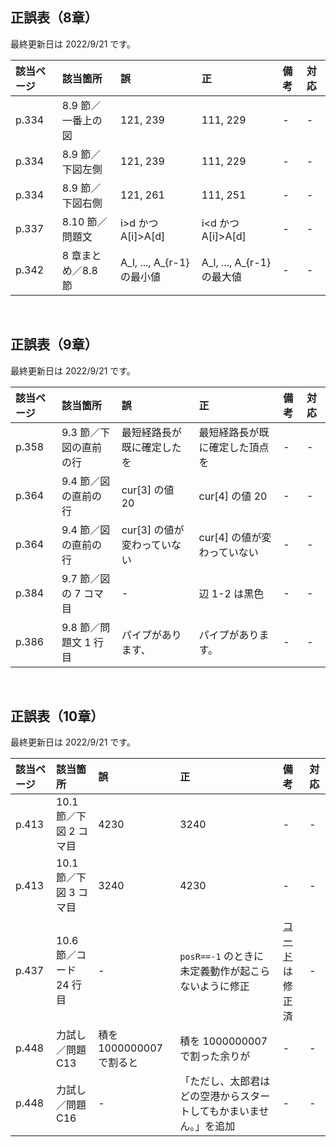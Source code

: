 ## 正誤表（8章）
最終更新日は 2022/9/21 です。

| **該当ページ** | **該当箇所** | **誤** | **正** | **備考** | **対応** |
|:---|:---|:---|:---|:---|:---|
| p.334 | 8.9 節／一番上の図 | 121, 239 | 111, 229 | - | - |
| p.334 | 8.9 節／下図左側 | 121, 239 | 111, 229 | - | - |
| p.334 | 8.9 節／下図右側 | 121, 261 | 111, 251 | - | - |
| p.337 | 8.10 節／問題文 | i>d かつ A[i]>A[d] | i<d かつ A[i]>A[d] | - | - |
| p.342 | 8 章まとめ／8.8 節 | A_l, ..., A_{r-1} の最小値 | A_l, ..., A_{r-1} の最大値 | - | - |

<br />

## 正誤表（9章）
最終更新日は 2022/9/21 です。

| **該当ページ** | **該当箇所** | **誤** | **正** | **備考** | **対応** |
|:---|:---|:---|:---|:---|:---|
| p.358 | 9.3 節／下図の直前の行 | 最短経路長が既に確定したを | 最短経路長が既に確定した頂点を | - | - |
| p.364 | 9.4 節／図の直前の行 | cur[3] の値 20 | cur[4] の値 20 | - | - |
| p.364 | 9.4 節／図の直前の行 | cur[3] の値が変わっていない | cur[4] の値が変わっていない | - | - |
| p.384 | 9.7 節／図の 7 コマ目 | - | 辺 1-2 は黒色 | - | - |
| p.386 | 9.8 節／問題文 1 行目 | パイプがあります、 | パイプがあります。 | - | - |

<br />

## 正誤表（10章）
最終更新日は 2022/9/21 です。

| **該当ページ** | **該当箇所** | **誤** | **正** | **備考** | **対応** |
|:---|:---|:---|:---|:---|:---|
| p.413 | 10.1 節／下図 2 コマ目 | 4230 | 3240 | - | - |
| p.413 | 10.1 節／下図 3 コマ目 | 3240 | 4230 | - | - |
| p.437 | 10.6 節／コード 24 行目 | - | <code>posR==-1</code> のときに未定義動作が起こらないように修正 | [コード](https://github.com/E869120/kyopro-tessoku/blob/main/codes/cpp/chap10/answer_A76.cpp)は修正済 | - |
| p.448 | 力試し／問題 C13 | 積を 1000000007 で割ると | 積を 1000000007 で割った余りが | - | - |
| p.448 | 力試し／問題 C16 | - | 「ただし、太郎君はどの空港からスタートしてもかまいません。」を追加 | - | - |
